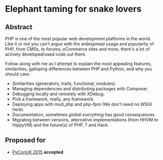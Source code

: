# Elephant taming for snake lovers

## Abstract

PHP is one of the most popular web development platforms in the world.
Like it or not you can't argue with the widespread usage and popularity of PHP, from CMSs, to forums, eCommerce sites and more, there's a lot of actively developed/used code out there. 

Follow along with me as I attempt to explain the most appealing features, similarities, galloping differences between PHP and Python, and why you should care:

 * Similarities (generators, traits, functional, modules).
 * Managing dependencies and distributing packages with Composer.
 * Debugging locally and remotely with XDebug.
 * Pick a framework, really, any framework.
 * Deploying apps with mod_php and php-fpm (We don't need no WSGI here).
 * Documentation, sometimes *global everything* has good consequences.
 * Migrating between versions, alternative implementations (from HHVM to HippyVM) and the future(s) of PHP, 7 and Hack. 

## Proposed for

 * [PyConUK 2015](http://www.pyconuk.org/talks/elephant-taming-for-snake-lovers/) **accepted**

